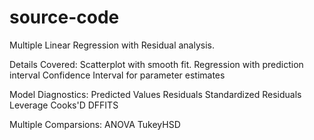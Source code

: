 # source-code
Multiple Linear Regression with Residual analysis.

Details Covered:
Scatterplot with smooth fit.
Regression with prediction interval
Confidence Interval for parameter estimates

Model Diagnostics:
Predicted Values
Residuals
Standardized Residuals
Leverage
Cooks'D
DFFITS

Multiple Comparsions:
ANOVA
TukeyHSD



